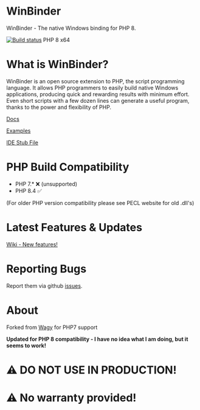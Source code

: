 WinBinder
========================
WinBinder - The native Windows binding for PHP 8.

[![Build status](https://ci.appveyor.com/api/projects/status/github/crispy-computing-machine/Winbinder?svg=true&branch=php8)](https://ci.appveyor.com/api/projects/status/github/crispy-computing-machine/Winbinder?svg=true&branch=php8) PHP 8 x64


What is WinBinder?
========================

WinBinder is an open source extension to PHP, the script programming language. It allows PHP programmers to easily build native Windows applications, producing quick and rewarding results with minimum effort. Even short scripts with a few dozen lines can generate a useful program, thanks to the power and flexibility of PHP.

[Docs](https://crispy-computing-machine.github.io/Winbinder-Docs/)

[Examples](https://github.com/crispy-computing-machine/Winbinder-Examples)

[IDE Stub File](https://gist.github.com/crispy-computing-machine/ee4e94ba5e4870a7907535185af14ba0)


PHP Build Compatibility
========================
  - PHP 7.* ❌ (unsupported)
  - PHP 8.4 ✅
  
(For older PHP version compatibility please see PECL website for old .dll's)

Latest Features & Updates
========================

[Wiki - New features!](https://github.com/crispy-computing-machine/Winbinder/wiki/New-Features-Functions)

Reporting Bugs
========================

Report them via github [issues](https://github.com/crispy-computing-machine/Winbinder/issues).

About
========================
Forked from [Wagy](https://github.com/wagy/WinBinder) for PHP7 support

**Updated for PHP 8 compatibility - I have no idea what I am doing, but it seems to work!**

# ⚠️ DO NOT USE IN PRODUCTION!
# ⚠️ No warranty provided!
